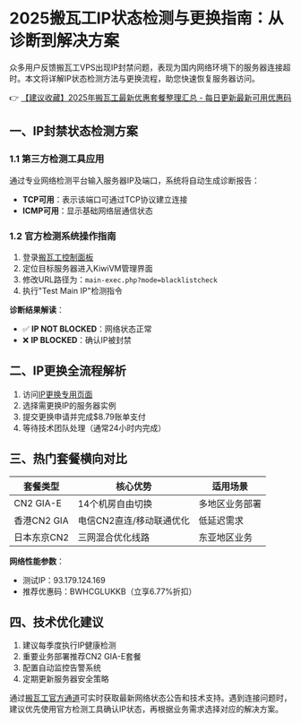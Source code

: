 # 2025搬瓦工IP状态检测与更换指南：从诊断到解决方案

众多用户反馈搬瓦工VPS出现IP封禁问题，表现为国内网络环境下的服务器连接超时。本文将详解IP状态检测方法与更换流程，助您快速恢复服务器访问。

👉 [【建议收藏】2025年搬瓦工最新优惠套餐整理汇总 - 每日更新最新可用优惠码](https://bit.ly/banwagon)

## 一、IP封禁状态检测方案

### 1.1 第三方检测工具应用
通过专业网络检测平台输入服务器IP及端口，系统将自动生成诊断报告：
- **TCP可用**：表示该端口可通过TCP协议建立连接
- **ICMP可用**：显示基础网络层通信状态

### 1.2 官方检测系统操作指南
1. 登录[搬瓦工控制面板](https://bit.ly/banwagon)
2. 定位目标服务器进入KiwiVM管理界面
3. 修改URL路径为：`main-exec.php?mode=blacklistcheck`
4. 执行"Test Main IP"检测指令

**诊断结果解读**：
- ✅ **IP NOT BLOCKED**：网络状态正常
- ❌ **IP BLOCKED**：确认IP被封禁

## 二、IP更换全流程解析
1. 访问[IP更换专用页面](https://bit.ly/banwagon)
2. 选择需更换IP的服务器实例
3. 提交更换申请并完成$8.79账单支付
4. 等待技术团队处理（通常24小时内完成）

## 三、热门套餐横向对比
| 套餐类型       | 核心优势                          | 适用场景         |
|----------------|-----------------------------------|------------------|
| CN2 GIA-E      | 14个机房自由切换                  | 多地区业务部署   |
| 香港CN2 GIA    | 电信CN2直连/移动联通优化          | 低延迟需求       |
| 日本东京CN2     | 三网混合优化线路                  | 东亚地区业务     |

**网络性能参数**：
- 测试IP：93.179.124.169
- 推荐优惠码：BWHCGLUKKB（立享6.77%折扣）

## 四、技术优化建议
1. 建议每季度执行IP健康检测
2. 重要业务部署推荐CN2 GIA-E套餐
3. 配置自动监控告警系统
4. 定期更新服务器安全策略

通过[搬瓦工官方通道](https://bit.ly/banwagon)可实时获取最新网络状态公告和技术支持。遇到连接问题时，建议优先使用官方检测工具确认IP状态，再根据业务需求选择对应的解决方案。